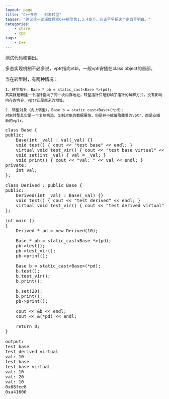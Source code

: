 ```yaml
---
layout: page
title: "C++多态 - 对象转型"
teaser: "建议读一读深度探索C++模型第1,3,4章节。应该早早把这个东西弄明白。"
categories:
    - share
    - cpp
tags:
    - C++
---
```


测试代码和输出。

多态实现机制不必多说，vptr指向vtbl，一般vptl安插在class object的首部。

当在转型时，有两种情况：

    1. 转型指针，Base * pb = static_cast<Base *>(pd);
    其实就是新建一个指针指向了同一块内存地址，转型指针只是影响了指针的解释方式，没有影响内存的内容，vptr还是原来的地址。
    
    2. 转型对象（向上转型），Base b = static_cast<Base>(*pd);
    对象转型其实是一个复制构造，复制对象的数据属性，但是并不赋值隐藏着的vptr，而是安插新的vptr。


<pre class="brush: cpp; auto-links: true; collapse: false" id="simplecode">
class Base {
public:
    Base(int _val) : val(_val) {}
    void test() { cout &lt;&lt; &quot;test base&quot; &lt;&lt; endl; }
    virtual void test_vir() { cout &lt;&lt; &quot;test base virtual&quot; &lt;&lt; endl; }
    void set(int _val) { val = _val; }
    void print() { cout &lt;&lt; &quot;val: &quot; &lt;&lt; val &lt;&lt; endl; }
private:
    int val;
};

class Derived : public Base {
public:
    Derived(int _val) : Base(_val) {}
    void test() { cout &lt;&lt; &quot;test derived&quot; &lt;&lt; endl; }
    virtual void test_vir() { cout &lt;&lt; &quot;test derived virtual&quot; &lt;&lt; endl; }
};

int main ()
{
    Derived * pd = new Derived(10);

    Base * pb = static_cast&lt;Base *&gt;(pd);
    pb-&gt;test();
    pb-&gt;test_vir();
    pb-&gt;print();

    Base b = static_cast&lt;Base&gt;(*pd);
    b.test();
    b.test_vir();
    b.print();

    b.set(20);
    b.print();
    pb-&gt;print();

    cout &lt;&lt; &amp;b &lt;&lt; endl;
    cout &lt;&lt; &amp;(*pd) &lt;&lt; endl;

    return 0;
}

output:
test base
test derived virtual
val: 10
test base
test base virtual
val: 10
val: 20
val: 10
0x68fee8
0xa41600
</pre>